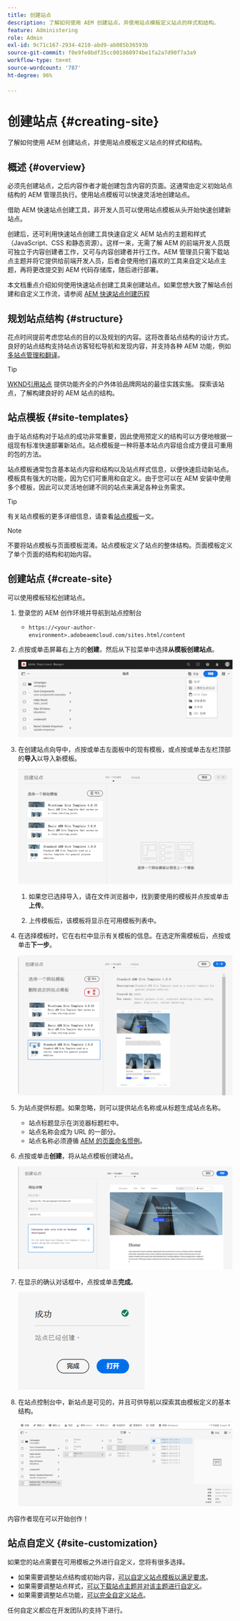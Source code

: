 ```yaml
---
title: 创建站点
description: 了解如何使用 AEM 创建站点，并使用站点模板定义站点的样式和结构。
feature: Administering
role: Admin
exl-id: 9c71c167-2934-4210-abd9-ab085b36593b
source-git-commit: f0e9fe0bdf35cc001860974be1fa2a7d90f7a3a9
workflow-type: tm+mt
source-wordcount: '787'
ht-degree: 96%

---
```


# 创建站点 {#creating-site}

了解如何使用 AEM 创建站点，并使用站点模板定义站点的样式和结构。

## 概述 {#overview}

必须先创建站点，之后内容作者才能创建包含内容的页面。这通常由定义初始站点结构的 AEM 管理员执行。使用站点模板可以快速灵活地创建站点。

借助 AEM 快速站点创建工具，非开发人员可以使用站点模板从头开始快速创建新站点。

创建后，还可利用快速站点创建工具快速自定义 AEM 站点的主题和样式（JavaScript、CSS 和静态资源）。这样一来，无需了解 AEM 的前端开发人员既可独立于内容创建者工作，又可与内容创建者并行工作。AEM 管理员只需下载站点主题并将它提供给前端开发人员，后者会使用他们喜欢的工具来自定义站点主题，再将更改提交到 AEM 代码存储库，随后进行部署。

本文档重点介绍如何使用快速站点创建工具来创建站点。如果您想大致了解站点创建和自定义工作流，请参阅 [AEM 快速站点创建历程](/help/journey-sites/quick-site/overview.md)

## 规划站点结构 {#structure}

花点时间提前考虑您站点的目的以及规划的内容。这将改善站点结构的设计方式。良好的站点结构支持站点访客轻松导航和发现内容，并支持各种 AEM 功能，例如[多站点管理和翻译](/help/sites-cloud/administering/msm-and-translation.md)。

>[!TIP]
>
>[WKND引用站点](https://wknd.site) 提供功能齐全的户外体验品牌网站的最佳实践实施。 探索该站点，了解构建良好的 AEM 站点的结构。

## 站点模板 {#site-templates}

由于站点结构对于站点的成功非常重要，因此使用预定义的结构可以方便地根据一组现有标准快速部署新站点。站点模板是一种将基本站点内容组合成方便且可重用的包的方法。

站点模板通常包含基本站点内容和结构以及站点样式信息，以便快速启动新站点。模板具有强大的功能，因为它们可重用和自定义。由于您可以在 AEM 安装中使用多个模板，因此可以灵活地创建不同的站点来满足各种业务需求。

>[!TIP]
>
>有关站点模板的更多详细信息，请查看[站点模板](site-templates.md)一文。

>[!NOTE]
>
>不要将站点模板与页面模板混淆。站点模板定义了站点的整体结构。页面模板定义了单个页面的结构和初始内容。

## 创建站点 {#create-site}

可以使用模板轻松创建站点。

1. 登录您的 AEM 创作环境并导航到站点控制台

   * `https://<your-author-environment>.adobeaemcloud.com/sites.html/content`

1. 点按或单击屏幕右上方的&#x200B;**创建**，然后从下拉菜单中选择&#x200B;**从模板创建站点**。

   ![从模板创建站点](../assets/create-site-from-template.png)

1. 在创建站点向导中，点按或单击左面板中的现有模板，或点按或单击左栏顶部的&#x200B;**导入**&#x200B;以导入新模板。

   ![站点创建向导](../assets/site-creation-wizard.png)

   1. 如果您已选择导入，请在文件浏览器中，找到要使用的模板并点按或单击&#x200B;**上传**。

   1. 上传模板后，该模板将显示在可用模板列表中。

1. 在选择模板时，它在右栏中显示有关模板的信息。在选定所需模板后，点按或单击&#x200B;**下一步**。

   ![选择模板](../assets/select-site-template.png)

1. 为站点提供标题。如果忽略，则可以提供站点名称或从标题生成站点名称。

   * 站点标题显示在浏览器标题栏中。
   * 站点名称会成为 URL 的一部分。
   * 站点名称必须遵循 [AEM 的页面命名惯例](/help/sites-cloud/authoring/fundamentals/organizing-pages.md#page-name-restrictions-and-best-practices)。

1. 点按或单击&#x200B;**创建**，将从站点模板创建站点。

   ![新站点的详细信息](../assets/create-site-details.png)

1. 在显示的确认对话框中，点按或单击&#x200B;**完成**。

   ![“成功”对话框](../assets/success.png)

1. 在站点控制台中，新站点是可见的，并且可供导航以探索其由模板定义的基本结构。

   ![新站点结构](../assets/new-site.png)

内容作者现在可以开始创作！

## 站点自定义 {#site-customization}

如果您的站点需要在可用模板之外进行自定义，您将有很多选择。

* 如果需要调整站点结构或初始内容，[可以自定义站点模板以满足要求](site-templates.md)。
* 如果需要调整站点样式，[可以下载站点主题并对该主题进行自定义](/help/journey-sites/quick-site/overview.md)。
* 如果需要调整站点功能，[可以完全自定义站点](/help/implementing/developing/introduction/develop-wknd-tutorial.md)。

任何自定义都应在开发团队的支持下进行。
